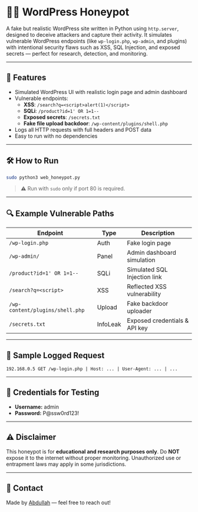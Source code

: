
# 🕵️‍♂️ WordPress Honeypot

A fake but realistic WordPress site written in Python using `http.server`, designed to deceive attackers and capture their activity. It simulates vulnerable WordPress endpoints (like `wp-login.php`, `wp-admin`, and plugins) with intentional security flaws such as XSS, SQL Injection, and exposed secrets — perfect for research, detection, and monitoring.

---

## 📌 Features

- Simulated WordPress UI with realistic login page and admin dashboard
- Vulnerable endpoints:
  - **XSS**: `/search?q=<script>alert(1)</script>`
  - **SQLi**: `/product?id=1' OR 1=1--`
  - **Exposed secrets**: `/secrets.txt`
  - **Fake file upload backdoor**: `/wp-content/plugins/shell.php`
- Logs all HTTP requests with full headers and POST data
- Easy to run with no dependencies
---

## 🛠️ How to Run

```bash
sudo python3 web_honeypot.py
```

> ⚠️ Run with `sudo` only if port 80 is required.

---

## 🔍 Example Vulnerable Paths

| Endpoint                    | Type     | Description                             |
|----------------------------|----------|-----------------------------------------|
| `/wp-login.php`            | Auth     | Fake login page                         |
| `/wp-admin/`               | Panel    | Admin dashboard simulation              |
| `/product?id=1' OR 1=1--`  | SQLi     | Simulated SQL Injection link            |
| `/search?q=<script>`       | XSS      | Reflected XSS vulnerability             |
| `/wp-content/plugins/shell.php` | Upload   | Fake backdoor uploader                 |
| `/secrets.txt`             | InfoLeak | Exposed credentials & API key           |

---

## 📜 Sample Logged Request

```
192.168.0.5 GET /wp-login.php | Host: ... | User-Agent: ... | ...
```

---

## 📎 Credentials for Testing

- **Username:** admin  
- **Password:** P@ssw0rd123!

---

## ⚠️ Disclaimer

This honeypot is for **educational and research purposes only**. Do **NOT** expose it to the internet without proper monitoring. Unauthorized use or entrapment laws may apply in some jurisdictions.

---

## 📧 Contact

Made by [Abdullah](https://github.com/Rzfn2) — feel free to reach out!

